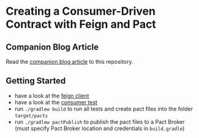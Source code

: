 # Creating a Consumer-Driven Contract with Feign and Pact

## Companion Blog Article
Read the [companion blog article](https://reflectoring.io/consumer-driven-contract-feign-pact/) to this repository.

## Getting Started

* have a look at the [feign client](/src/main/java/io/reflectoring/UserClient.java)
* have a look at the [consumer test](/src/test/java/io/reflectoring/UserServiceConsumerTest.java)
* run `./gradlew build` to run all tests and create pact files into the folder `target/pacts`
* run `./gradlew pactPublish` to publish the pact files to a Pact Broker (must specify Pact Broker location and credentials in `build.gradle`)